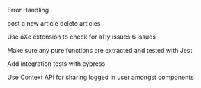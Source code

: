 Error Handling

post a new article
delete articles

Use aXe extension to check for a11y issues 6 issues

Make sure any pure functions are extracted and tested with Jest

Add integration tests with cypress

Use Context API for sharing logged in user amongst components
